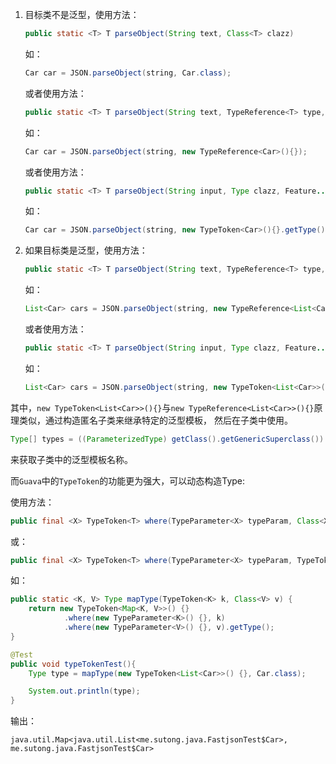 1.  目标类不是泛型，使用方法：
    
    ```java
    public static <T> T parseObject(String text, Class<T> clazz)
    ```
    如：

    ```java
    Car car = JSON.parseObject(string, Car.class);
    ```
    
    或者使用方法：

    ```java
    public static <T> T parseObject(String text, TypeReference<T> type, Feature... features)
    ```
    
    如：

    ```java
    Car car = JSON.parseObject(string, new TypeReference<Car>(){});
    ```

    或者使用方法：

    ```java
    public static <T> T parseObject(String input, Type clazz, Feature... features)
    ```
    如：

    ```java
    Car car = JSON.parseObject(string, new TypeToken<Car>(){}.getType());
    ```
    
1.  如果目标类是泛型，使用方法：

    ```java
    public static <T> T parseObject(String text, TypeReference<T> type, Feature... features)
    ```
    
    如：
    
    ```java
    List<Car> cars = JSON.parseObject(string, new TypeReference<List<Car>>(){});
    ```

    或者使用方法：

    ```java
    public static <T> T parseObject(String input, Type clazz, Feature... features)
    ```
    
    如：

    ```java
    List<Car> cars = JSON.parseObject(string, new TypeToken<List<Car>>(){}.getType());
    ```


其中，`new TypeToken<List<Car>>(){}`与`new TypeReference<List<Car>>(){}`原理类似，通过构造匿名子类来继承特定的泛型模板，
然后在子类中使用。

```java
Type[] types = ((ParameterizedType) getClass().getGenericSuperclass()).getActualTypeArguments;
```

来获取子类中的泛型模板名称。


而`Guava`中的`TypeToken`的功能更为强大，可以动态构造Type:

使用方法：

```java
public final <X> TypeToken<T> where(TypeParameter<X> typeParam, Class<X> typeArg)
```

或：

```java
public final <X> TypeToken<T> where(TypeParameter<X> typeParam, TypeToken<X> typeArg)
```

如：

```java
public static <K, V> Type mapType(TypeToken<K> k, Class<V> v) {
    return new TypeToken<Map<K, V>>() {}
            .where(new TypeParameter<K>() {}, k)
            .where(new TypeParameter<V>() {}, v).getType();
}

@Test
public void typeTokenTest(){
    Type type = mapType(new TypeToken<List<Car>>() {}, Car.class);

    System.out.println(type);
}
```
    
    

输出：

```
java.util.Map<java.util.List<me.sutong.java.FastjsonTest$Car>, me.sutong.java.FastjsonTest$Car>
```

